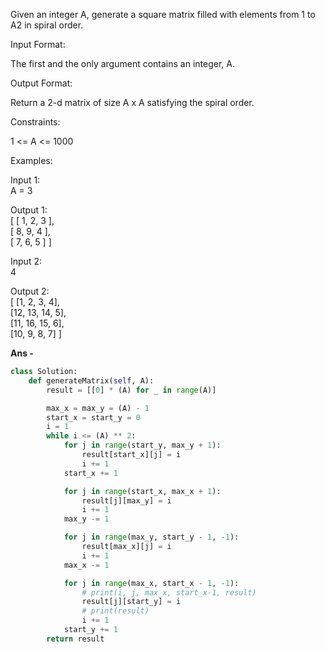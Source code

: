 Given an integer A, generate a square matrix filled with elements from 1 to A2 in spiral order.

Input Format:

The first and the only argument contains an integer, A.

Output Format:

Return a 2-d matrix of size A x A satisfying the spiral order.

Constraints:

1 \<= A \<= 1000

Examples:

Input 1:<br />
A = 3

Output 1: <br />
\[   \[ 1, 2, 3 \], <br />
\[ 8, 9, 4 \], <br />
\[ 7, 6, 5 \]   \]

Input 2:<br />
4

Output 2: <br />
\[   \[1, 2, 3, 4\], <br />
\[12, 13, 14, 5\], <br />
\[11, 16, 15, 6\], <br />
\[10, 9, 8, 7\]   \]

<b> Ans - </b>

```python
class Solution:
    def generateMatrix(self, A):
        result = [[0] * (A) for _ in range(A)]

        max_x = max_y = (A) - 1
        start_x = start_y = 0
        i = 1
        while i <= (A) ** 2:
            for j in range(start_y, max_y + 1):
                result[start_x][j] = i
                i += 1
            start_x += 1

            for j in range(start_x, max_x + 1):
                result[j][max_y] = i
                i += 1
            max_y -= 1

            for j in range(max_y, start_y - 1, -1):
                result[max_x][j] = i
                i += 1
            max_x -= 1

            for j in range(max_x, start_x - 1, -1):
                # print(i, j, max_x, start_x-1, result)
                result[j][start_y] = i
                # print(result)
                i += 1
            start_y += 1
        return result
```
